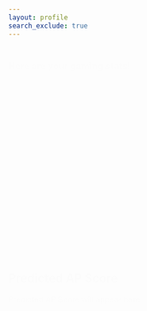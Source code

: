 ```yaml
---
layout: profile
search_exclude: true
--- 
```


<style>
  .account-card {
    width: 300px; /* Adjust width as needed */
    padding: 20px;
    background-color: #E5E4E2;
    border-radius: 10px;
    margin-left: 78%; /* Adjust margin to match sidebar width */
    text-align: center;
    margin-bottom: 20px; /* Adjust bottom margin as needed */
    position: absolute;
    background: linear-gradient(90deg, rgba(2,0,36,1) 0%, rgba(230,151,8,1) 0%, rgba(255,0,0,1) 100%);
  }

  @keyframes fade-in {
    from { opacity: 0; }
    to { opacity: 1; }
  }

  .container-profile,
  .allBoxes,
  .container {
    animation: fade-in 1s ease-in-out; /* Apply fade-in animation */
  }

  /* Styling for the slider */
  .slider-container {
    width: 70%;
    margin: 0 auto;
    text-align: center;
    padding-top: 20px;
  }

  .slider {
    -webkit-appearance: none;
    width: 100%;
    height: 20px;
    border-radius: 10px;
    background: #d3d3d3;
    outline: none;
    opacity: 0.7;
    -webkit-transition: .2s;
    transition: opacity .2s;
  }

  .slider:hover {
    opacity: 1;
  }

  /* Styling for slider value display */
  .slider-value {
    padding-top: 10px;
    font-size: 18px;
  }

  /* Styling for prediction display */
  .prediction-container {
    padding-top: 20px;
    text-align: center;
    font-size: 18px;
  }

  /* Styling for progress bar */
  .progress-bar {
    width: 50%;
    margin: 20px auto;
    height: 30px;
    background-color: #f2f2f2;
    border-radius: 5px;
    overflow: hidden;
  }

  .progress {
    width: 0;
    height: 100%;
    background-color: #4caf50;
    text-align: center;
    line-height: 30px;
    color: white;
  }
</style>

<div class="container-profile">
  <div class="summary-row">
    <div class="sumText">
      <h1 id="initName"></h1>
      <h3 id="detailText">Here are your gaming stats!</h3>
    </div>
    <div class="account-card">
      <div id="profilePicture">
      </div>
    </div>
  </div>
  <br>
</div>
<div class="allBoxes">
  <div class="container">
    <div class="summary-row">
      <div class="summary-card">
        <h2>Account Points</h2>
        <p id="accountPointsDisplay">Loading...</p>
        <p id="accountPointsDisplay">Loading...</p>
      </div>
      <div class="summary-card">
        <h2>Computer Science A</h2>
        <p id="csaPointsDisplay">Loading...</p>
      </div>
      <div class="summary-card">
        <h2>Computer Science P</h2>
        <p id="cspPointsDisplay">Loading...</p>
      </div>
    </div>
  </div>
</div>

<div class="container">
  <div class="summary-row">
    <div class="summary-card">
      <h2>Predicted AP Score</h2>
      <!-- Placeholder for the predicted AP Score -->
      <p id="predictedAPScoreDisplay">Predicted AP Score will appear here</p>
    </div>
  </div>
</div>

<!-- Script for dynamic functionality -->
<script>
        window.onload = function () {
            fetchUserData();
        };

        function fetchUserData() {
            var requestOptions = {
                method: 'GET',
                mode: 'cors',
                cache: 'default',
                credentials: 'include',
            };

            fetch("http://localhost:8032/api/person/jwt", requestOptions)
                .then(response => {
                    if (!response.ok) {
                        const errorMsg = 'Login error: ' + response.status;
                        console.log(errorMsg);

                        switch (response.status) {
                            case 401:
                                alert("Please log into or make an account");
                                window.location.href = "login";
                                break;
                            case 403:
                                alert("Access forbidden. You do not have permission to access this resource.");
                                break;
                            case 404:
                                alert("User not found. Please check your credentials.");
                                break;
                            default:
                                alert("Login failed. Please try again later.");
                        }

                        return Promise.reject('Login failed');
                    }
                    return response.json();
                })
                .then(data => {
                    document.getElementById("initName").innerText = data.name;
                    document.getElementById("accountPointsDisplay").innerText = data.accountPoints + " Points";
                    document.getElementById("csaPointsDisplay").innerText = data.csaPoints + " Points";
                    document.getElementById("cspPointsDisplay").innerText = data.cspPoints + " Points";

                    predictAPScore(data.csaPoints);
                })
                .catch(error => console.log('error', error));
        }

        function predictAPScore(csaPoints) {
            console.log("Sending request with csaPoints:", csaPoints);
            fetch("http://localhost:8032/api/predictAPScore?csaPoints=" + csaPoints)
                .then(response => {
                    console.log("Received response:", response);
                    if (!response.ok) {
                        throw new Error('Network response was not ok');
                    }
                    return response.json();
                })
                .then(data => {
                    console.log("Received data:", data);
                    const predictedAPScore = Math.round(data);
                    document.getElementById("predictedAPScoreDisplay").innerText = `Predicted AP Score: ${predictedAPScore}`;
                })
                .catch(error => {
                    console.error('There was a problem with the fetch operation:', error);
                    document.getElementById("predictedAPScoreDisplay").innerText = 'Failed to fetch prediction result.';
                });
        }
    </script>
